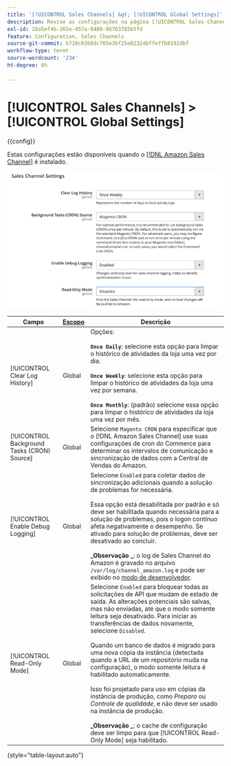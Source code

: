 ```yaml
---
title: '[!UICONTROL Sales Channels] &gt; [!UICONTROL Global Settings]'
description: Revise as configurações na página [!UICONTROL Sales Channels] &gt; [!UICONTROL Global Settings] do Administrador do Commerce.
exl-id: 28a5ef4b-265e-457a-9480-96763785b5fd
feature: Configuration, Sales Channels
source-git-commit: b710c0368dc765e3bf25e82324bffe7fb8192dbf
workflow-type: tm+mt
source-wordcount: '234'
ht-degree: 0%

---
```


# [!UICONTROL Sales Channels] > [!UICONTROL Global Settings]

{{config}}

Estas configurações estão disponíveis quando o [[!DNL Amazon Sales Channel]](https://experienceleague.adobe.com/docs/commerce-channels/amazon/getting-started/install.html) é instalado.

![Configurações de Sales Channel](./assets/config-sales-channel-global-settings.png)<!-- zoom -->

| Campo | [Escopo](../getting-started/websites-stores-views.md#scope-settings) | Descrição |
|-----|---------|------|
| [!UICONTROL Clear Log History] | Global | Opções:<br/><br/>**`Once Daily`**: selecione esta opção para limpar o histórico de atividades da loja uma vez por dia.<br/><br/>**`Once Weekly`**: selecione esta opção para limpar o histórico de atividades da loja uma vez por semana.<br/><br/>**`Once Monthly`**: (padrão) selecione essa opção para limpar o histórico de atividades da loja uma vez por mês. |
| [!UICONTROL Background Tasks (CRON) Source] | Global | Selecione `Magento CRON` para especificar que o [!DNL Amazon Sales Channel] use suas configurações de cron do Commerce para determinar os intervalos de comunicação e sincronização de dados com a Central de Vendas do Amazon. |
| [!UICONTROL Enable Debug Logging] | Global | Selecione `Enabled` para coletar dados de sincronização adicionais quando a solução de problemas for necessária.<br/><br/>Essa opção está desabilitada por padrão e só deve ser habilitada quando necessária para a solução de problemas, pois o logon contínuo afeta negativamente o desempenho. Se ativado para solução de problemas, deve ser desativado ao concluir.<br/><br/>**_Observação _**: o log de Sales Channel do Amazon é gravado no arquivo `/var/log/channel_amazon.log` e pode ser exibido no [modo de desenvolvedor](../systems/developer-tools.md#operation-modes). |
| [!UICONTROL Read-Only Mode] | Global | Selecione `Enabled` para bloquear todas as solicitações de API que mudam de estado de saída. As alterações potenciais são salvas, mas não enviadas, até que o modo somente leitura seja desativado. Para iniciar as transferências de dados novamente, selecione `Disabled`.<br/><br/>Quando um banco de dados é migrado para uma nova cópia da instância (detectada quando a URL de um repositório muda na configuração), o modo somente leitura é habilitado automaticamente.<br/><br/>Isso foi projetado para uso em cópias da instância de produção, como _Preparo_ ou _Controle de qualidade_, e não deve ser usado na instância de produção.<br/><br/>**_Observação _**: o cache de configuração deve ser limpo para que [!UICONTROL Read-Only Mode] seja habilitado. |

{style="table-layout:auto"}
